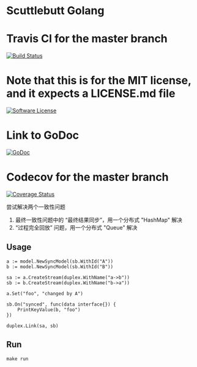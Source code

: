 # Scuttlebutt Golang 
# Travis CI for the master branch
[![Build Status](https://travis-ci.com/chenpengfei/scuttlebutt-golang.svg?branch=master)](https://travis-ci.com/chenpengfei/scuttlebutt-golang)
# Note that this is for the MIT license, and it expects a LICENSE.md file
[![Software License](https://img.shields.io/badge/License-MIT-orange.svg?style=flat-square)](https://github.com/vendor/package/blob/master/LICENSE.md)
# Link to GoDoc
[![GoDoc](https://img.shields.io/badge/godoc-reference-blue.svg?style=flat-square)](https://godoc.org/github.com/vendor/package)
# Codecov for the master branch
[![Coverage Status](http://codecov.io/github.com/chenpengfei/scuttlebutt-golang/coverage.svg?branch=master)](http://codecov.io/github.com/chenpengfei/scuttlebutt-golang?branch=master)


尝试解决两个一致性问题
1. 最终一致性问题中的 “最终结果同步”，用一个分布式 "HashMap" 解决
2. “过程完全回放” 问题，用一个分布式 "Queue" 解决

## Usage

```
a := model.NewSyncModel(sb.WithId("A"))
b := model.NewSyncModel(sb.WithId("B"))

sa := a.CreateStream(duplex.WithName("a->b"))
sb := b.CreateStream(duplex.WithName("b->a"))

a.Set("foo", "changed by A")

sb.On("synced", func(data interface{}) {
    PrintKeyValue(b, "foo")
})

duplex.Link(sa, sb)
```

## Run
```
make run
```






